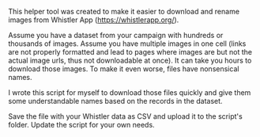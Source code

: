 This helper tool was created to make it easier to download and rename images from Whistler App (https://whistlerapp.org/). 

Assume you have a dataset from your campaign with hundreds or thousands of images. Assume you have multiple images in one cell (links are not properly formatted and lead to pages where images are but not the actual image urls, thus not downloadable at once). It can take you hours to download those images. To make it even worse, files have nonsensical names. 

I wrote this script for myself to download those files quickly and give them some understandable names based on the records in the dataset.

Save the file with your Whistler data as CSV and upload it to the script's folder. Update the script for your own needs.

